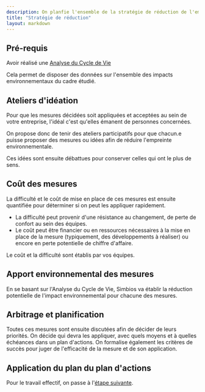 ```yaml
---
description: On planfie l'ensemble de la stratégie de réduction de l'empreinte environnementale
title: "Stratégie de réduction"
layout: markdown
---
```


## Pré-requis
Avoir réalisé une [Analyse du Cycle de Vie](/services/analyse_cycle_vie.html)

Cela permet de disposer des données sur l'ensemble des impacts environnementaux du cadre étudié.

## Ateliers d'idéation

Pour que les mesures décidées soit appliquées et acceptées au sein de votre entreprise, l'idéal c'est qu'elles émanent de personnes concernées.

On propose donc de tenir des ateliers participatifs pour que chacun.e puisse proposer des mesures ou idées afin de réduire l'empreinte environnementale.

Ces idées sont ensuite débattues pour conserver celles qui ont le plus de sens. 

## Coût des mesures

La difficulté et le coût de mise en place de ces mesures est ensuite quantifiée pour déterminer si on peut les appliquer rapidement.
- La difficulté peut provenir d'une résistance au changement, de perte de confort au sein des équipes.
- Le coût peut être financier ou en ressources nécessaires à la mise en place de la mesure (typiquement, des développements à réaliser) ou encore en perte potentielle de chiffre d'affaire.

Le coût et la difficulté sont établis par vos équipes.

## Apport environnemental des mesures

En se basant sur l'Analyse du Cycle de Vie, Simbios va établir la réduction potentielle de l'impact environnemental pour chacune des mesures.

## Arbitrage et planification

Toutes ces mesures sont ensuite discutées afin de décider de leurs priorités. On décide qui devra les appliquer, avec quels moyens et à quelles échéances dans un plan d'actions.
On formalise également les critères de succès pour juger de l'efficacité de la mesure et de son application.

## Application du plan du plan d'actions

Pour le travail effectif, on passe à l'[étape suivante](/services/actions_reduction.html).